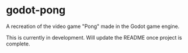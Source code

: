 # godot-pong
 A recreation of the video game "Pong" made in the Godot game engine.

This is currently in development. Will update the README once project is complete.
